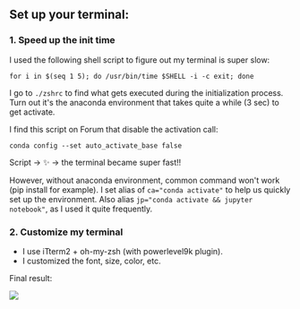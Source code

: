 ## Set up your terminal: 

### 1. Speed up the init time 
I used the following shell script to figure out my terminal is super slow:
```
for i in $(seq 1 5); do /usr/bin/time $SHELL -i -c exit; done

```
I go to `./zshrc` to find what gets executed during the initialization process. Turn out it's the anaconda environment that takes quite a while (3 sec) to get activate. 

I find this script on Forum that disable the activation call: 

```conda config --set auto_activate_base false```

Script -> ✨ -> the terminal became super fast!! 

However, without anaconda environment, common command won't work (pip install for example). I set alias of `ca="conda activate"` to help us quickly set up the environment. Also alias `jp="conda activate && jupyter notebook"`, as I used it quite frequently.

### 2. Customize my terminal    

- I use iTterm2 + oh-my-zsh (with powerlevel9k plugin). 
- I customized the font, size, color, etc.  

Final result: 

![](/terminal.png)
